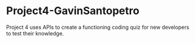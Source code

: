 # Project4-GavinSantopetro
Project 4 uses APIs to create a functioning coding quiz for new developers to test their knowledge.
